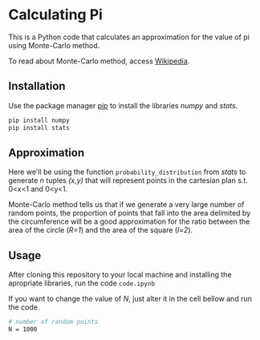 # Calculating Pi

This is a Python code that calculates an approximation for the value of pi using Monte-Carlo method.

To read about Monte-Carlo method, access [Wikipedia](https://en.wikipedia.org/wiki/Monte_Carlo_method).

## Installation

Use the package manager [pip](https://pip.pypa.io/en/stable/) to install the libraries _numpy_ and _stats_.

```bash
pip install numpy
pip install stats
```

## Approximation

Here we'll be using the function ```probability_distribution``` from _stats_ to generate _n_ tuples _(x,y)_ that will represent points in the cartesian plan s.t.  0<x<1 and 0<y<1.

Monte-Carlo method tells us that if we generate a very large number of random points, the proportion of points that fall into the area delimited by the circumference will be a good approximation for the ratio between the area of the circle (_R=1_) and the area of the square (_l=2_).


## Usage

After cloning this repository to your local machine and installing the apropriate libraries, run the code ```code.ipynb```

If you want to change the value of _N_, just alter it in the cell bellow and run the code.

```bash
# number of random points 
N = 1000
```

